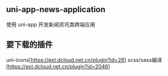 ## uni-app-news-application
使用 uni-app 开发新闻资讯类跨端应用

## 要下载的插件
uni-icons[https://ext.dcloud.net.cn/plugin?id=28]
scss/sass编译[https://ext.dcloud.net.cn/plugin?id=2046]